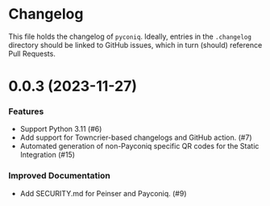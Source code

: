 # Changelog

This file holds the changelog of `pyconiq`. Ideally, entries in the `.changelog`
directory should be linked to GitHub issues, which in turn (should) reference Pull
Requests.

<!-- towncrier release notes start -->

0.0.3 (2023-11-27)
==================

### Features

- Support Python 3.11 (#6)
- Add support for Towncrier-based changelogs and GitHub action. (#7)
- Automated generation of non-Payconiq specific QR codes for the Static Integration (#15)

### Improved Documentation

- Add SECURITY.md for Peinser and Payconiq. (#9)
